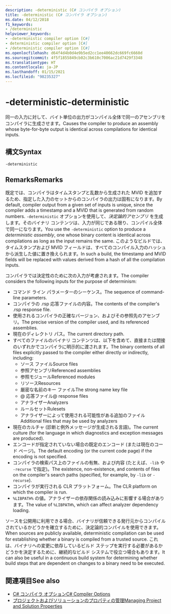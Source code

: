 ```yaml
---
description: -deterministic (C# コンパイラ オプション)
title: -deterministic (C# コンパイラ オプション)
ms.date: 04/12/2018
f1_keywords:
- /deterministic
helpviewer_keywords:
- -deterministic compiler option [C#]
- deterministic compiler option [C#]
- /deterministic compiler option [C#]
ms.openlocfilehash: d64f4d4b0d4e9b5ed2cc1ee40662dc669fc6660d
ms.sourcegitcommit: 4f5f1855849cb02c3b610c7006ac21d7429f3348
ms.translationtype: HT
ms.contentlocale: ja-JP
ms.lasthandoff: 01/15/2021
ms.locfileid: "98235327"
---
```

# <a name="-deterministic"></a><span data-ttu-id="5f1d6-103">-deterministic</span><span class="sxs-lookup"><span data-stu-id="5f1d6-103">-deterministic</span></span>

<span data-ttu-id="5f1d6-104">同一の入力に対して、バイト単位の出力がコンパイル全体で同一のアセンブリをコンパイラに生成させます。</span><span class="sxs-lookup"><span data-stu-id="5f1d6-104">Causes the compiler to produce an assembly whose byte-for-byte output is identical across compilations for identical inputs.</span></span>

## <a name="syntax"></a><span data-ttu-id="5f1d6-105">構文</span><span class="sxs-lookup"><span data-stu-id="5f1d6-105">Syntax</span></span>

```console
-deterministic
```

## <a name="remarks"></a><span data-ttu-id="5f1d6-106">Remarks</span><span class="sxs-lookup"><span data-stu-id="5f1d6-106">Remarks</span></span>

<span data-ttu-id="5f1d6-107">既定では、コンパイラはタイムスタンプと乱数から生成された MVID を追加するため、指定した入力のセットからのコンパイラの出力は固有になります。</span><span class="sxs-lookup"><span data-stu-id="5f1d6-107">By default, compiler output from a given set of inputs is unique, since the compiler adds a timestamp and a MVID that is generated from random numbers.</span></span> <span data-ttu-id="5f1d6-108">`-deterministic` オプションを使用して、*決定論的アセンブリ* を生成します。そのバイナリ コンテンツは、入力が同じである限り、コンパイル全体で同一になります。</span><span class="sxs-lookup"><span data-stu-id="5f1d6-108">You use the `-deterministic` option to produce a *deterministic assembly*, one whose binary content is identical across compilations as long as the input remains the same.</span></span> <span data-ttu-id="5f1d6-109">このようなビルドでは、タイムスタンプおよび MVID フィールドは、すべてのコンパイル入力のハッシュから派生した値に置き換えられます。</span><span class="sxs-lookup"><span data-stu-id="5f1d6-109">In such a build, the timestamp and MVID fields will be replaced with values derived from a hash of all the compilation inputs.</span></span>

<span data-ttu-id="5f1d6-110">コンパイラでは決定性のために次の入力が考慮されます。</span><span class="sxs-lookup"><span data-stu-id="5f1d6-110">The compiler considers the following inputs for the purpose of determinism:</span></span>

- <span data-ttu-id="5f1d6-111">コマンド ライン パラメーターのシーケンス。</span><span class="sxs-lookup"><span data-stu-id="5f1d6-111">The sequence of command-line parameters.</span></span>
- <span data-ttu-id="5f1d6-112">コンパイラの .rsp 応答ファイルの内容。</span><span class="sxs-lookup"><span data-stu-id="5f1d6-112">The contents of the compiler's .rsp response file.</span></span>
- <span data-ttu-id="5f1d6-113">使用されるコンパイラの正確なバージョン、およびその参照先のアセンブリ。</span><span class="sxs-lookup"><span data-stu-id="5f1d6-113">The precise version of the compiler used, and its referenced assemblies.</span></span>
- <span data-ttu-id="5f1d6-114">現在のディレクトリ パス。</span><span class="sxs-lookup"><span data-stu-id="5f1d6-114">The current directory path.</span></span>
- <span data-ttu-id="5f1d6-115">すべてのファイルのバイナリ コンテンツは、以下を含めて、直接または間接のいずれかでコンパイラに明示的に渡されます。</span><span class="sxs-lookup"><span data-stu-id="5f1d6-115">The binary contents of all files explicitly passed to the compiler either directly or indirectly, including:</span></span>
  - <span data-ttu-id="5f1d6-116">ソース ファイル</span><span class="sxs-lookup"><span data-stu-id="5f1d6-116">Source files</span></span>
  - <span data-ttu-id="5f1d6-117">参照アセンブリ</span><span class="sxs-lookup"><span data-stu-id="5f1d6-117">Referenced assemblies</span></span>
  - <span data-ttu-id="5f1d6-118">参照モジュール</span><span class="sxs-lookup"><span data-stu-id="5f1d6-118">Referenced modules</span></span>
  - <span data-ttu-id="5f1d6-119">リソース</span><span class="sxs-lookup"><span data-stu-id="5f1d6-119">Resources</span></span>
  - <span data-ttu-id="5f1d6-120">厳密な名前のキー ファイル</span><span class="sxs-lookup"><span data-stu-id="5f1d6-120">The strong name key file</span></span>
  - <span data-ttu-id="5f1d6-121">@ 応答ファイル</span><span class="sxs-lookup"><span data-stu-id="5f1d6-121">@ response files</span></span>
  - <span data-ttu-id="5f1d6-122">アナライザー</span><span class="sxs-lookup"><span data-stu-id="5f1d6-122">Analyzers</span></span>
  - <span data-ttu-id="5f1d6-123">ルールセット</span><span class="sxs-lookup"><span data-stu-id="5f1d6-123">Rulesets</span></span>
  - <span data-ttu-id="5f1d6-124">アナライザーによって使用される可能性がある追加のファイル</span><span class="sxs-lookup"><span data-stu-id="5f1d6-124">Additional files that may be used by analyzers</span></span>
- <span data-ttu-id="5f1d6-125">現在のカルチャ (診断と例外メッセージが生成される言語)。</span><span class="sxs-lookup"><span data-stu-id="5f1d6-125">The current culture (for the language in which diagnostics and exception messages are produced).</span></span>
- <span data-ttu-id="5f1d6-126">エンコードが指定されていない場合の既定のエンコード (または現在のコード ページ)。</span><span class="sxs-lookup"><span data-stu-id="5f1d6-126">The default encoding (or the current code page) if the encoding is not specified.</span></span>
- <span data-ttu-id="5f1d6-127">コンパイラの検索パス上のファイルの有無、および内容 (たとえば、`-lib` や `-recurse` で指定)。</span><span class="sxs-lookup"><span data-stu-id="5f1d6-127">The existence, non-existence, and contents of files on the compiler's search paths (specified, for example, by `-lib` or `-recurse`).</span></span>
- <span data-ttu-id="5f1d6-128">コンパイラが実行される CLR プラットフォーム。</span><span class="sxs-lookup"><span data-stu-id="5f1d6-128">The CLR platform on which the compiler is run.</span></span>
- <span data-ttu-id="5f1d6-129">`%LIBPATH%` の値。アナライザーの依存関係の読み込みに影響する場合があります。</span><span class="sxs-lookup"><span data-stu-id="5f1d6-129">The value of `%LIBPATH%`, which can affect analyzer dependency loading.</span></span>

<span data-ttu-id="5f1d6-130">ソースを公開用に利用できる場合、バイナリが信頼できる発行元からコンパイルされているかどうかを確立するために、決定論的コンパイルを使用できます。</span><span class="sxs-lookup"><span data-stu-id="5f1d6-130">When sources are publicly available, deterministic compilation can be used for establishing whether a binary is compiled from a trusted source.</span></span> <span data-ttu-id="5f1d6-131">これは、バイナリへの変更に依存しているビルド ステップを実行する必要があるかどうかを決定するために、継続的なビルド システムで役立つ場合もあります。</span><span class="sxs-lookup"><span data-stu-id="5f1d6-131">It can also be useful in a continuous build system for determining whether build steps that are dependent on changes to a binary need to be executed.</span></span>

## <a name="see-also"></a><span data-ttu-id="5f1d6-132">関連項目</span><span class="sxs-lookup"><span data-stu-id="5f1d6-132">See also</span></span>

- [<span data-ttu-id="5f1d6-133">C# コンパイラ オプション</span><span class="sxs-lookup"><span data-stu-id="5f1d6-133">C# Compiler Options</span></span>](./index.md)
- [<span data-ttu-id="5f1d6-134">プロジェクトおよびソリューションのプロパティの管理</span><span class="sxs-lookup"><span data-stu-id="5f1d6-134">Managing Project and Solution Properties</span></span>](/visualstudio/ide/managing-project-and-solution-properties)
